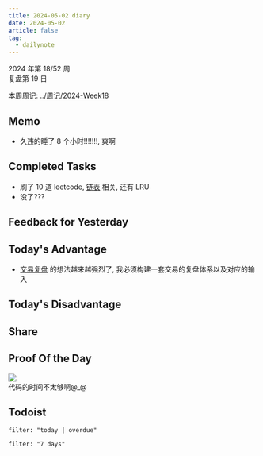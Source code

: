 ```yaml
---
title: 2024-05-02 diary
date: 2024-05-02
article: false
tag:
  - dailynote
---
```

  
2024 年第 18/52 周  
复盘第 19 日

本周周记: [../周记/2024-Week18](../周记/2024-Week18)

## Memo
- 久违的睡了 8 个小时!!!!!!!, 爽啊

## Completed Tasks
- 刷了 10 道 leetcode, [链表](../../04%20Coding%20&%20Tech/04%20Coding%20Ability/00%20Leetcode/专栏/链表) 相关, 还有 LRU
- 没了???

## Feedback for Yesterday

## Today's Advantage
- [交易复盘](../../06%20Hobby/05%20交易/交易日志) 的想法越来越强烈了, 我必须构建一套交易的复盘体系以及对应的输入

## Today's Disadvantage

## Share

## Proof Of the Day
![](https://oss.naglfar28.com/naglfar28/202405030015063.png)  
代码的时间不太够啊@_@

## Todoist
```todoist
filter: "today | overdue"
```
```todoist
filter: "7 days"
```